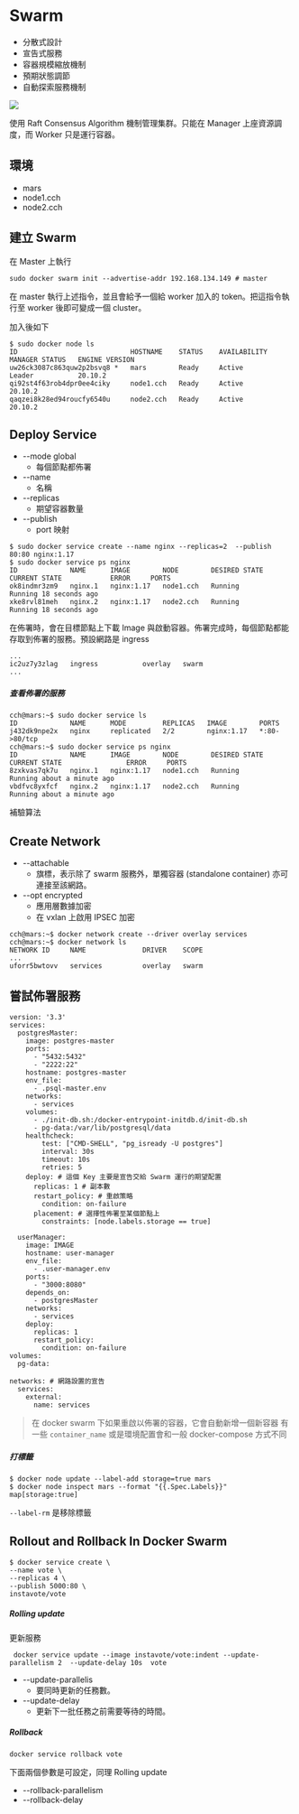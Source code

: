# Swarm

- 分散式設計
- 宣告式服務
- 容器規模縮放機制
- 預期狀態調節
- 自動探索服務機制


![](https://www.netadmin.com.tw/upload/news/NP180530000518053015183303.jpg)

使用 Raft Consensus Algorithm 機制管理集群。只能在 Manager 上座資源調度，而 Worker 只是運行容器。

## 環境
- mars
- node1.cch
- node2.cch
## 建立 Swarm

在 Master 上執行
```shell=
sudo docker swarm init --advertise-addr 192.168.134.149 # master
```
在 master 執行上述指令，並且會給予一個給 worker 加入的 token。把這指令執行至 worker 後即可變成一個 cluster。


加入後如下
```shell=
$ sudo docker node ls
ID                            HOSTNAME    STATUS    AVAILABILITY   MANAGER STATUS   ENGINE VERSION
uw26ck3087c863quw2p2bsvq8 *   mars        Ready     Active         Leader           20.10.2
qi92st4f63rob4dpr0ee4ciky     node1.cch   Ready     Active                          20.10.2
qaqzei8k28ed94roucfy6540u     node2.cch   Ready     Active                          20.10.2
```

## Deploy Service

- --mode global
    - 每個節點都佈署
- --name
    - 名稱
- --replicas
    - 期望容器數量
- --publish
    - port 映射
```shell=
$ sudo docker service create --name nginx --replicas=2  --publish 80:80 nginx:1.17
$ sudo docker service ps nginx
ID             NAME      IMAGE        NODE        DESIRED STATE   CURRENT STATE            ERROR     PORTS
ok8indmr3zm9   nginx.1   nginx:1.17   node1.cch   Running         Running 18 seconds ago
xke8rvl81meh   nginx.2   nginx:1.17   node2.cch   Running         Running 18 seconds ago
```
在佈署時，會在目標節點上下載 Image 與啟動容器。佈署完成時，每個節點都能存取到佈署的服務。預設網路是 ingress

```shell=
...
ic2uz7y3zlag   ingress           overlay   swarm
...
```

##### 查看佈署的服務
```shell=
cch@mars:~$ sudo docker service ls
ID             NAME      MODE         REPLICAS   IMAGE        PORTS
j432dk9npe2x   nginx     replicated   2/2        nginx:1.17   *:80->80/tcp
cch@mars:~$ sudo docker service ps nginx
ID             NAME      IMAGE        NODE        DESIRED STATE   CURRENT STATE                ERROR     PORTS
8zxkvas7qk7u   nginx.1   nginx:1.17   node1.cch   Running         Running about a minute ago
vbdfvc8yxfcf   nginx.2   nginx:1.17   node2.cch   Running         Running about a minute ago
```
補驗算法

## Create Network

-  --attachable 
    - 旗標，表示除了 swarm 服務外，單獨容器 (standalone container) 亦可連接至該網路。
-  --opt encrypted
    - 應用層數據加密
    - 在 vxlan 上啟用 IPSEC 加密 

```shell=
cch@mars:~$ docker network create --driver overlay services
cch@mars:~$ docker network ls
NETWORK ID     NAME              DRIVER    SCOPE
...
uforr5bwtovv   services          overlay   swarm
```

## 嘗試佈署服務

```yaml=
version: '3.3'
services:
  postgresMaster:
    image: postgres-master
    ports:
      - "5432:5432"
      - "2222:22"
    hostname: postgres-master
    env_file:
      - .psql-master.env
    networks:
      - services
    volumes:
      - ./init-db.sh:/docker-entrypoint-initdb.d/init-db.sh
      - pg-data:/var/lib/postgresql/data
    healthcheck:
        test: ["CMD-SHELL", "pg_isready -U postgres"]
        interval: 30s
        timeout: 10s
        retries: 5
    deploy: # 這個 Key 主要是宣告交給 Swarm 運行的期望配置
      replicas: 1 # 副本數
      restart_policy: # 重啟策略
        condition: on-failure
      placement: # 選擇性佈署至某個節點上
        constraints: [node.labels.storage == true]

  userManager:
    image: IMAGE
    hostname: user-manager
    env_file:
      - .user-manager.env
    ports:
      - "3000:8080"
    depends_on:
      - postgresMaster
    networks:
      - services
    deploy:
      replicas: 1
      restart_policy:
        condition: on-failure
volumes:
  pg-data:

networks: # 網路設置的宣告
  services:
    external:
      name: services
```

>在 docker swarm 下如果重啟以佈署的容器，它會自動新增一個新容器
>有一些 `container_name` 或是環境配置會和一般 docker-compose 方式不同

##### 打標籤
```shell=
$ docker node update --label-add storage=true mars
$ docker node inspect mars --format "{{.Spec.Labels}}"
map[storage:true]
```
`--label-rm` 是移除標籤

## Rollout and Rollback In Docker Swarm

```shell=
$ docker service create \ 
--name vote \
--replicas 4 \
--publish 5000:80 \
instavote/vote 
```

##### Rolling update
更新服務
```shell=
 docker service update --image instavote/vote:indent --update-parallelism 2  --update-delay 10s  vote
```

- --update-parallelis
    - 要同時更新的任務數。
- --update-delay
    - 更新下一批任務之前需要等待的時間。

##### Rollback
```shell=
docker service rollback vote
```
下面兩個參數是可設定，同理 Rolling update
- --rollback-parallelism
- --rollback-delay
